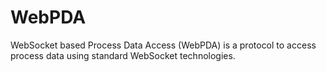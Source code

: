 WebPDA
=====

WebSocket based Process Data Access (WebPDA) is a protocol to access process data using standard WebSocket technologies.
